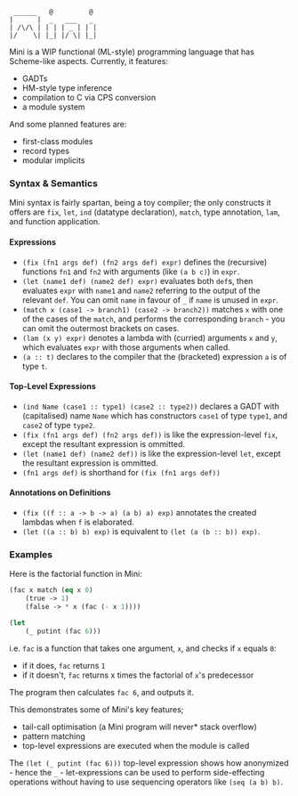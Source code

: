 ```
 ______   @         @
|      |  _   ___   _
| /\/\ | | | | _ | | |
|/    \| |_| |/ \| |_|
```

Mini is a WIP functional (ML-style) programming language that has Scheme-like aspects.
Currently, it features:
- GADTs
- HM-style type inference
- compilation to C via CPS conversion
- a module system

And some planned features are:
- first-class modules
- record types
- modular implicits

### Syntax & Semantics
Mini syntax is fairly spartan, being a toy compiler; the only constructs it offers are `fix`, `let`, `ind` (datatype declaration), `match`, type annotation, `lam`, and function application.

#### Expressions
- `(fix (fn1 args def) (fn2 args def) expr)` defines the (recursive) functions `fn1` and `fn2` with arguments (like `(a b c)`) in `expr`.
- `(let (name1 def) (name2 def) expr)` evaluates both `def`s, then evaluates `expr` with `name1` and `name2` referring to the output of the relevant `def`. You can omit `name` in favour of `_` if `name` is unused in `expr`.
- `(match x (case1 -> branch1) (case2 -> branch2))` matches `x` with one of the cases of the `match`, and performs the corresponding `branch` - you can omit the outermost brackets on cases.
- `(lam (x y) expr)` denotes a lambda with (curried) arguments `x` and `y`, which evaluates `expr` with those arguments when called.
- `(a :: t)` declares to the compiler that the (bracketed) expression `a` is of type `t`.

#### Top-Level Expressions
- `(ind Name (case1 :: type1) (case2 :: type2))` declares a GADT with (capitalised) name `Name` which has constructors `case1` of type `type1`, and `case2` of type `type2`.
- `(fix (fn1 args def) (fn2 args def))` is like the expression-level `fix`, except the resultant expression is ommitted.
- `(let (name1 def) (name2 def))` is like the expression-level `let`, except the resultant expression is ommitted.
- `(fn1 args def)` is shorthand for `(fix (fn1 args def))`

#### Annotations on Definitions
- `(fix ((f :: a -> b -> a) (a b) a) exp)` annotates the created lambdas when `f` is elaborated.
- `(let ((a :: b) b) exp)` is equivalent to `(let (a (b :: b)) exp)`.

### Examples
Here is the factorial function in Mini:
```lisp
(fac x match (eq x 0)
    (true -> 1)
    (false -> * x (fac (- x 1))))

(let
    (_ putint (fac 6)))
```
i.e. `fac` is a function that takes one argument, `x`, and checks if `x` equals `0`:
- if it does, `fac` returns `1`
- if it doesn't, `fac` returns x times the factorial of `x`'s predecessor

The program then calculates `fac 6`, and outputs it.

This demonstrates some of Mini's key features;
- tail-call optimisation (a Mini program will never\* stack overflow)
- pattern matching
- top-level expressions are executed when the module is called

The `(let (_ putint (fac 6)))` top-level expression shows how anonymized - hence the `_` - let-expressions can be used to perform side-effecting operations without having to use sequencing operators like `(seq (a b) b)`.